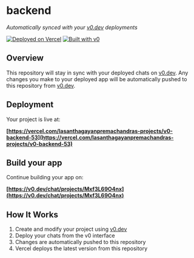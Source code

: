 # backend

*Automatically synced with your [v0.dev](https://v0.dev) deployments*

[![Deployed on Vercel](https://img.shields.io/badge/Deployed%20on-Vercel-black?style=for-the-badge&logo=vercel)](https://vercel.com/lasanthagayanpremachandras-projects/v0-backend-53)
[![Built with v0](https://img.shields.io/badge/Built%20with-v0.dev-black?style=for-the-badge)](https://v0.dev/chat/projects/Mxf3L69O4nx)

## Overview

This repository will stay in sync with your deployed chats on [v0.dev](https://v0.dev).
Any changes you make to your deployed app will be automatically pushed to this repository from [v0.dev](https://v0.dev).

## Deployment

Your project is live at:

**[https://vercel.com/lasanthagayanpremachandras-projects/v0-backend-53](https://vercel.com/lasanthagayanpremachandras-projects/v0-backend-53)**

## Build your app

Continue building your app on:

**[https://v0.dev/chat/projects/Mxf3L69O4nx](https://v0.dev/chat/projects/Mxf3L69O4nx)**

## How It Works

1. Create and modify your project using [v0.dev](https://v0.dev)
2. Deploy your chats from the v0 interface
3. Changes are automatically pushed to this repository
4. Vercel deploys the latest version from this repository